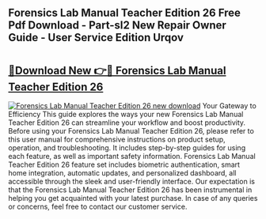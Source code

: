 ## Forensics Lab Manual Teacher Edition 26 Free Pdf Download - Part-sI2 New Repair Owner Guide - User Service Edition Urqov

# <h2><a href="http://bc73848.oget.top/?id=Forensics+Lab+Manual+Teacher+Edition+26">🔗Download New 👉🔴 Forensics Lab Manual Teacher Edition 26</a></h2>

[![Forensics Lab Manual Teacher Edition 26 new download](https://i.imgur.com/5g1atiW.png)](http://bc73848.oget.top/?id=Forensics+Lab+Manual+Teacher+Edition+26)
Your Gateway to Efficiency This guide explores the ways your new Forensics Lab Manual Teacher Edition 26 can streamline your workflow and boost productivity. Before using your Forensics Lab Manual Teacher Edition 26, please refer to this user manual for comprehensive instructions on product setup, operation, and troubleshooting. It includes step-by-step guides for using each feature, as well as important safety information. Forensics Lab Manual Teacher Edition 26 feature set includes biometric authentication, smart home integration, automatic updates, and personalized dashboard, all accessible through the sleek and user-friendly interface. Our expectation is that the Forensics Lab Manual Teacher Edition 26 has been instrumental in helping you get acquainted with your latest purchase. In case of any queries or concerns, feel free to contact our customer service.
